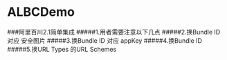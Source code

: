# ALBCDemo

###阿里百川2.1简单集成
#####1.用者需要注意以下几点
#####2.换Bundle ID 对应 安全图片
#####3.换Bundle ID 对应 appKey
#####4.换Bundle ID
#####5.换URL Types 的URL Schemes
